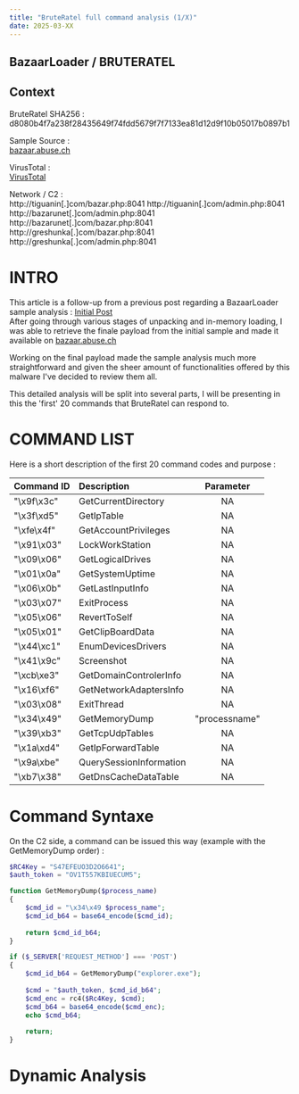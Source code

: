 ```yaml
---
title: "BruteRatel full command analysis (1/X)"
date: 2025-03-XX
---
```


<link rel="stylesheet" href="/css/main.css">

## BazaarLoader / BRUTERATEL  

## Context  

BruteRatel SHA256 : d8080b4f7a238f28435649f74fdd5679f7f7133ea81d12d9f10b05017b0897b1  

Sample Source :  
[bazaar.abuse.ch](https://bazaar.abuse.ch/sample/d8080b4f7a238f28435649f74fdd5679f7f7133ea81d12d9f10b05017b0897b1/)   

VirusTotal :  
[VirusTotal](https://www.virustotal.com/gui/file/d8080b4f7a238f28435649f74fdd5679f7f7133ea81d12d9f10b05017b0897b1)  

Network / C2 :  
http://tiguanin[.]com/bazar.php:8041
http://tiguanin[.]com/admin.php:8041  
http://bazarunet[.]com/admin.php:8041  
http://bazarunet[.]com/bazar.php:8041  
http://greshunka[.]com/bazar.php:8041 
http://greshunka[.]com/admin.php:8041 

# INTRO  

This article is a follow-up from a previous post regarding a BazaarLoader sample analysis : [Initial Post](https://cedricg-mirror.github.io/2025/02/04/BazaarLoader.html)  
After going through various stages of unpacking and in-memory loading, I was able to retrieve the finale payload from the initial sample and made it available on [bazaar.abuse.ch](https://bazaar.abuse.ch/sample/d8080b4f7a238f28435649f74fdd5679f7f7133ea81d12d9f10b05017b0897b1/)  

Working on the final payload made the sample analysis much more straightforward and given the sheer amount of functionalities offered by this malware I've decided to review them all.  

This detailed analysis will be split into several parts, I will be presenting in this the 'first' 20 commands that BruteRatel can respond to.  

# COMMAND LIST

Here is a short description of the first 20 command codes and purpose :  

| Command ID   | Description             | Parameter     |
| :----------- | :---------------------- | :------------:|
| "\x9f\x3c"   | GetCurrentDirectory     | NA            |
| "\x3f\xd5"   | GetIpTable              | NA            |
| "\xfe\x4f"   | GetAccountPrivileges    | NA            |
| "\x91\x03"   | LockWorkStation         | NA            |
| "\x09\x06"   | GetLogicalDrives        | NA            |
| "\x01\x0a"   | GetSystemUptime         | NA            |
| "\x06\x0b"   | GetLastInputInfo        | NA            |
| "\x03\x07"   | ExitProcess             | NA            |
| "\x05\x06"   | RevertToSelf            | NA            |
| "\x05\x01"   | GetClipBoardData        | NA            |
| "\x44\xc1"   | EnumDevicesDrivers      | NA            |
| "\x41\x9c"   | Screenshot              | NA            |
| "\xcb\xe3"   | GetDomainControlerInfo  | NA            |
| "\x16\xf6"   | GetNetworkAdaptersInfo  | NA            |
| "\x03\x08"   | ExitThread              | NA            |
| "\x34\x49"   | GetMemoryDump           | "processname" |
| "\x39\xb3"   | GetTcpUdpTables         | NA            | 
| "\x1a\xd4"   | GetIpForwardTable       | NA            | 
| "\x9a\xbe"   | QuerySessionInformation | NA            | 
| "\xb7\x38"   | GetDnsCacheDataTable    | NA            |

# Command Syntaxe  

On the C2 side, a command can be issued this way (example with the GetMemoryDump order) :  

```php
$RC4Key = "S47EFEUO3D2O6641";
$auth_token = "OV1T557KBIUECUM5";

function GetMemoryDump($process_name)
{
	$cmd_id = "\x34\x49 $process_name";
	$cmd_id_b64 = base64_encode($cmd_id);
	
	return $cmd_id_b64;
}

if ($_SERVER['REQUEST_METHOD'] === 'POST')
{
	$cmd_id_b64 = GetMemoryDump("explorer.exe");
	
	$cmd = "$auth_token, $cmd_id_b64";
	$cmd_enc = rc4($Rc4Key, $cmd);
	$cmd_b64 = base64_encode($cmd_enc);
	echo $cmd_b64;
	
	return;
}
```

# Dynamic Analysis  


